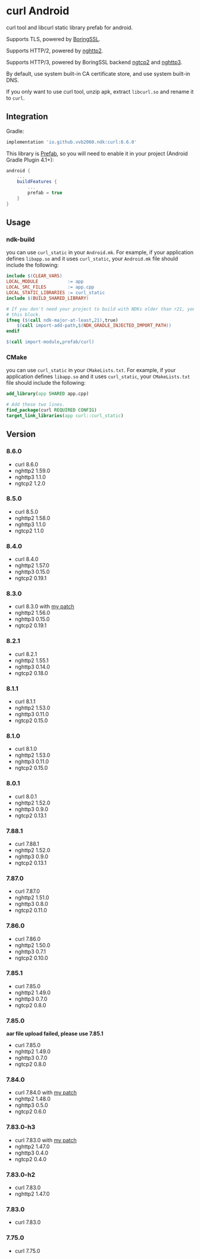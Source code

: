 # curl Android

curl tool and libcurl static library prefab for android.

Supports TLS, powered by [BoringSSL](https://github.com/vvb2060/BoringSSL_Android).

Supports HTTP/2, powered by [nghttp2](https://github.com/nghttp2/nghttp2).

Supports HTTP/3, powered by BoringSSL backend [ngtcp2](https://github.com/ngtcp2/ngtcp2) and [nghttp3](https://github.com/ngtcp2/nghttp3).

By default, use system built-in CA certificate store, and use system built-in DNS.


If you only want to use curl tool, unzip apk, extract `libcurl.so` and rename it to `curl`.

## Integration

Gradle:

```gradle
implementation 'io.github.vvb2060.ndk:curl:8.6.0'
```

This library is [Prefab](https://google.github.io/prefab/), so you will need to enable it in your project (Android Gradle Plugin 4.1+):

```gradle
android {
    ...
    buildFeatures {
        ...
        prefab = true
    }
}
```

## Usage

### ndk-build

you can use `curl_static` in your `Android.mk`.
For example, if your application defines `libapp.so` and it uses `curl_static`, your `Android.mk` file should include the following:

```makefile
include $(CLEAR_VARS)
LOCAL_MODULE           := app
LOCAL_SRC_FILES        := app.cpp
LOCAL_STATIC_LIBRARIES := curl_static
include $(BUILD_SHARED_LIBRARY)

# If you don't need your project to build with NDKs older than r21, you can omit
# this block.
ifneq ($(call ndk-major-at-least,21),true)
    $(call import-add-path,$(NDK_GRADLE_INJECTED_IMPORT_PATH))
endif

$(call import-module,prefab/curl)
```

### CMake

you can use `curl_static` in your `CMakeLists.txt`.
For example, if your application defines `libapp.so` and it uses `curl_static`, your `CMakeLists.txt` file should include the following:

```cmake
add_library(app SHARED app.cpp)

# Add these two lines.
find_package(curl REQUIRED CONFIG)
target_link_libraries(app curl::curl_static)
```

## Version

### 8.6.0
- curl 8.6.0
- nghttp2 1.59.0
- nghttp3 1.1.0
- ngtcp2 1.2.0

### 8.5.0
- curl 8.5.0
- nghttp2 1.58.0
- nghttp3 1.1.0
- ngtcp2 1.1.0

### 8.4.0
- curl 8.4.0
- nghttp2 1.57.0
- nghttp3 0.15.0
- ngtcp2 0.19.1

### 8.3.0
- curl 8.3.0 with [my patch](https://github.com/curl/curl/pull/11874)
- nghttp2 1.56.0
- nghttp3 0.15.0
- ngtcp2 0.19.1

### 8.2.1
- curl 8.2.1
- nghttp2 1.55.1
- nghttp3 0.14.0
- ngtcp2 0.18.0

### 8.1.1
- curl 8.1.1
- nghttp2 1.53.0
- nghttp3 0.11.0
- ngtcp2 0.15.0

### 8.1.0
- curl 8.1.0
- nghttp2 1.53.0
- nghttp3 0.11.0
- ngtcp2 0.15.0

### 8.0.1
- curl 8.0.1
- nghttp2 1.52.0
- nghttp3 0.9.0
- ngtcp2 0.13.1

### 7.88.1
- curl 7.88.1
- nghttp2 1.52.0
- nghttp3 0.9.0
- ngtcp2 0.13.1

### 7.87.0
- curl 7.87.0
- nghttp2 1.51.0
- nghttp3 0.8.0
- ngtcp2 0.11.0

### 7.86.0
- curl 7.86.0
- nghttp2 1.50.0
- nghttp3 0.7.1
- ngtcp2 0.10.0

### 7.85.1
- curl 7.85.0
- nghttp2 1.49.0
- nghttp3 0.7.0
- ngtcp2 0.8.0

### 7.85.0
**aar file upload failed, please use 7.85.1**
- curl 7.85.0
- nghttp2 1.49.0
- nghttp3 0.7.0
- ngtcp2 0.8.0

### 7.84.0
- curl 7.84.0 with [my patch](https://github.com/curl/curl/pull/9056)
- nghttp2 1.48.0
- nghttp3 0.5.0
- ngtcp2 0.6.0

### 7.83.0-h3
- curl 7.83.0 with [my patch](https://github.com/curl/curl/pull/8789)
- nghttp2 1.47.0
- nghttp3 0.4.0
- ngtcp2 0.4.0

### 7.83.0-h2
- curl 7.83.0
- nghttp2 1.47.0

### 7.83.0
- curl 7.83.0

### 7.75.0
- curl 7.75.0
